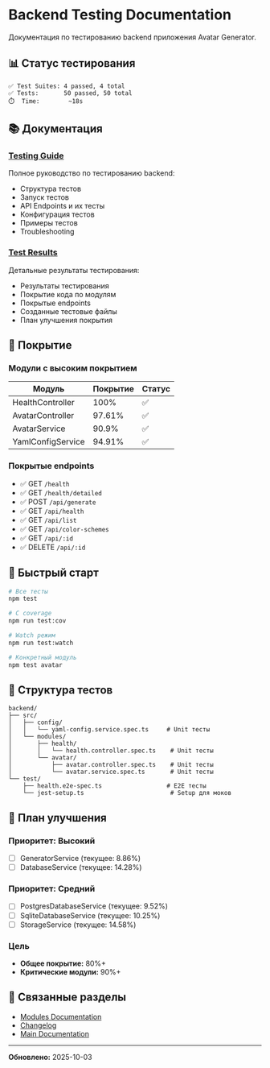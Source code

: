 # Backend Testing Documentation

Документация по тестированию backend приложения Avatar Generator.

## 📊 Статус тестирования

```
✅ Test Suites: 4 passed, 4 total
✅ Tests:       50 passed, 50 total
⏱️  Time:        ~18s
```

## 📚 Документация

### [Testing Guide](./TESTING.md)

Полное руководство по тестированию backend:
- Структура тестов
- Запуск тестов
- API Endpoints и их тесты
- Конфигурация тестов
- Примеры тестов
- Troubleshooting

### [Test Results](./TEST_RESULTS.md)

Детальные результаты тестирования:
- Результаты тестирования
- Покрытие кода по модулям
- Покрытые endpoints
- Созданные тестовые файлы
- План улучшения покрытия

## 🎯 Покрытие

### Модули с высоким покрытием

| Модуль | Покрытие | Статус |
|--------|----------|--------|
| HealthController | 100% | ✅ |
| AvatarController | 97.61% | ✅ |
| AvatarService | 90.9% | ✅ |
| YamlConfigService | 94.91% | ✅ |

### Покрытые endpoints

- ✅ GET `/health`
- ✅ GET `/health/detailed`
- ✅ POST `/api/generate`
- ✅ GET `/api/health`
- ✅ GET `/api/list`
- ✅ GET `/api/color-schemes`
- ✅ GET `/api/:id`
- ✅ DELETE `/api/:id`

## 🚀 Быстрый старт

```bash
# Все тесты
npm test

# С coverage
npm run test:cov

# Watch режим
npm run test:watch

# Конкретный модуль
npm test avatar
```

## 📁 Структура тестов

```
backend/
├── src/
│   ├── config/
│   │   └── yaml-config.service.spec.ts     # Unit тесты
│   └── modules/
│       ├── health/
│       │   └── health.controller.spec.ts    # Unit тесты
│       └── avatar/
│           ├── avatar.controller.spec.ts    # Unit тесты
│           └── avatar.service.spec.ts       # Unit тесты
└── test/
    ├── health.e2e-spec.ts                  # E2E тесты
    └── jest-setup.ts                        # Setup для моков
```

## 🎯 План улучшения

### Приоритет: Высокий
- [ ] GeneratorService (текущее: 8.86%)
- [ ] DatabaseService (текущее: 14.28%)

### Приоритет: Средний
- [ ] PostgresDatabaseService (текущее: 9.52%)
- [ ] SqliteDatabaseService (текущее: 10.25%)
- [ ] StorageService (текущее: 14.58%)

### Цель
- **Общее покрытие:** 80%+
- **Критические модули:** 90%+

## 🔗 Связанные разделы

- [Modules Documentation](../modules/README.md)
- [Changelog](../changelog/README.md)
- [Main Documentation](../../README.md)

---

**Обновлено:** 2025-10-03

